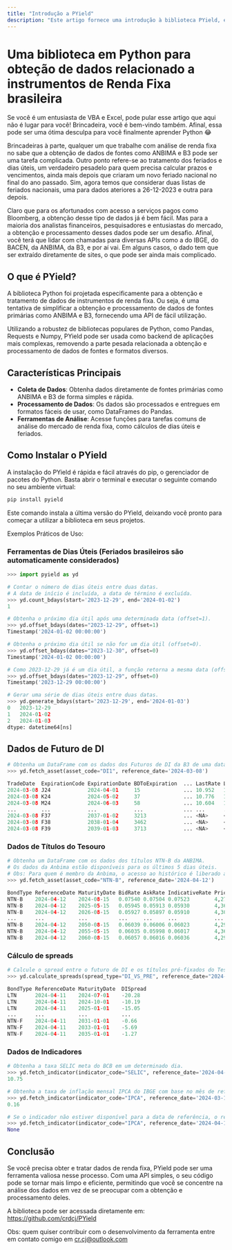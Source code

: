 ```yaml
---
title: "Introdução a PYield"
description: "Este artigo fornece uma introdução à biblioteca PYield, explicando seus conceitos básicos e como utilizá-la."
---
```


<meta property="og:title" content="Introdução a PYield">
<meta property="og:description" content="Este artigo fornece uma introdução à biblioteca PYield, explicando seus conceitos básicos e como utilizá-la.">
<meta property="og:image" content="https://crdcj.github.io/PYield/images/thumbnail.jpg">
<meta property="og:url" content="https://crdcj.github.io/PYield/articles/pyield_intro.html">
<meta property="og:type" content="article">

# Uma biblioteca em Python para obteção de dados relacionado a instrumentos de Renda Fixa brasileira

Se você é um entusiasta de VBA e Excel, pode pular esse artigo que aqui não é lugar para você! Brincadeira, você é bem-vindo também. Afinal, essa pode ser uma ótima desculpa para você finalmente aprender Python 😂

Brincadeiras à parte, qualquer um que trabalhe com análise de renda fixa no sabe que a obtenção de dados de fontes como ANBIMA e B3 pode ser uma tarefa complicada. Outro ponto refere-se ao tratamento dos feriados e dias úteis, um verdadeiro pesadelo para quem precisa calcular prazos e vencimentos, ainda mais depois que criaram um novo feriado nacional no final do ano passado. Sim, agora temos que considerar duas listas de feriados nacionais, uma para dados ateriores a 26-12-2023 e outra para depois.

Claro que para os afortunados com acesso a serviços pagos como Bloomberg, a obtenção desse tipo de dados já é bem fácil. Mas para a maioria dos analistas financeiros, pesquisadores e entusiastas do mercado, a obtenção e processamento desses dados pode ser um desafio. Afinal, você terá que lidar com chamadas para diversas APIs como a do IBGE, do BACEN, da ANBIMA, da B3, e por aí vai. Em alguns casos, o dado tem que ser extraído diretamente de sites, o que pode ser ainda mais complicado.

## O que é PYield?

A biblioteca Python foi projetada especificamente para a obtenção e tratamento de dados de instrumentos de renda fixa. Ou seja, é uma tentativa de  simplificar a obtenção e processamento de dados de fontes primárias como ANBIMA e B3, fornecendo uma API de fácil utilização.

Utilizando a robustez de bibliotecas populares de Python, como Pandas, Requests e Numpy, PYield pode ser usada como backend de aplicações mais complexas, removendo a parte pesada relacionada a obtenção e processamento de dados de fontes e formatos diversos.

## Características Principais

- **Coleta de Dados**: Obtenha dados diretamente de fontes primárias como ANBIMA e B3 de forma simples e rápida.
- **Processamento de Dados**: Os dados são processados e entregues em formatos fáceis de usar, como DataFrames do Pandas.
- **Ferramentas de Análise**: Acesse funções para tarefas comuns de análise do mercado de renda fixa, como cálculos de dias úteis e feriados.

## Como Instalar o PYield

A instalação do PYield é rápida e fácil através do pip, o gerenciador de pacotes do Python. Basta abrir o terminal e executar o seguinte comando no seu ambiente virtual:

```sh
pip install pyield
```
Este comando instala a última versão do PYield, deixando você pronto para começar a utilizar a biblioteca em seus projetos.

Exemplos Práticos de Uso:

### Ferramentas de Dias Úteis (Feriados brasileiros são automaticamente considerados)
```python
>>> import pyield as yd

# Contar o número de dias úteis entre duas datas.
# A data de início é incluída, a data de término é excluída.
>>> yd.count_bdays(start='2023-12-29', end='2024-01-02')
1

# Obtenha o próximo dia útil após uma determinada data (offset=1).
>>> yd.offset_bdays(dates="2023-12-29", offset=1)
Timestamp('2024-01-02 00:00:00')

# Obtenha o próximo dia útil se não for um dia útil (offset=0).
>>> yd.offset_bdays(dates="2023-12-30", offset=0)
Timestamp('2024-01-02 00:00:00')

# Como 2023-12-29 já é um dia útil, a função retorna a mesma data (offset=0).
>>> yd.offset_bdays(dates="2023-12-29", offset=0)
Timestamp('2023-12-29 00:00:00')

# Gerar uma série de dias úteis entre duas datas.
>>> yd.generate_bdays(start='2023-12-29', end='2024-01-03')
0   2023-12-29
1   2024-01-02
2   2024-01-03
dtype: datetime64[ns]
```

## Dados de Futuro de DI
```python
# Obtenha um DataFrame com os dados dos Futuros de DI da B3 de uma data específica.
>>> yd.fetch_asset(asset_code="DI1", reference_date='2024-03-08')

TradeDate  ExpirationCode ExpirationDate BDToExpiration  ... LastRate LastAskRate LastBidRate SettlementRate
2024-03-08 J24            2024-04-01     15              ... 10.952   10.952      10.956      10.956
2024-03-08 K24            2024-05-02     37              ... 10.776   10.774      10.780      10.777
2024-03-08 M24            2024-06-03     58              ... 10.604   10.602      10.604      10.608
...        ...            ...            ...             ... ...      ...         ...         ...
2024-03-08 F37            2037-01-02     3213            ... <NA>     <NA>        <NA>        10.859
2024-03-08 F38            2038-01-04     3462            ... <NA>     <NA>        <NA>        10.859
2024-03-08 F39            2039-01-03     3713            ... <NA>     <NA>        <NA>        10.85
```

### Dados de Títulos do Tesouro
```python
# Obtenha um DataFrame com os dados dos títulos NTN-B da ANBIMA.
# Os dados da Anbima estão disponíveis para os últimos 5 dias úteis.
# Obs: Para quem é membro da Anbima, o acesso ao histórico é liberado automaticamente pela biblioteca.
>>> yd.fetch_asset(asset_code="NTN-B", reference_date='2024-04-12')

BondType ReferenceDate MaturityDate BidRate AskRate IndicativeRate Price
NTN-B    2024-04-12    2024-08-15   0.07540 0.07504 0.07523        4,271.43565
NTN-B    2024-04-12    2025-05-15   0.05945 0.05913 0.05930        4,361.34391
NTN-B    2024-04-12    2026-08-15   0.05927 0.05897 0.05910        4,301.40082
...      ...           ...          ...     ...     ...            ...
NTN-B    2024-04-12    2050-08-15   0.06039 0.06006 0.06023        4,299.28233
NTN-B    2024-04-12    2055-05-15   0.06035 0.05998 0.06017        4,367.13360
NTN-B    2024-04-12    2060-08-15   0.06057 0.06016 0.06036        4,292.26323
```

### Cálculo de spreads
```python
# Calcule o spread entre o futuro de DI e os títulos pré-fixados do Tesouro.
>>> yd.calculate_spreads(spread_type="DI_VS_PRE", reference_date="2024-4-11")

BondType ReferenceDate MaturityDate  DISpread
LTN      2024-04-11    2024-07-01    -20.28
LTN      2024-04-11    2024-10-01    -10.19
LTN      2024-04-11    2025-01-01    -15.05
...      ...           ...           ...
NTN-F    2024-04-11    2031-01-01    -0.66
NTN-F    2024-04-11    2033-01-01    -5.69
NTN-F    2024-04-11    2035-01-01    -1.27
```

### Dados de Indicadores
```python
# Obtenha a taxa SELIC meta do BCB em um determinado dia.
>>> yd.fetch_indicator(indicator_code="SELIC", reference_date='2024-04-12')
10.75

# Obtenha a taxa de inflação mensal IPCA do IBGE com base no mês de referência da data.
>>> yd.fetch_indicator(indicator_code="IPCA", reference_date='2024-03-18')
0.16

# Se o indicador não estiver disponível para a data de referência, o retorno será nulo (None).
>>> yd.fetch_indicator(indicator_code="IPCA", reference_date='2024-04-10')
None
```

## Conclusão

Se você precisa obter e tratar dados de renda fixa, PYield pode ser uma ferramenta valiosa nesse processo. Com uma API simples, o seu código pode se tornar mais limpo e eficiente, permitindo que você se concentre na análise dos dados em vez de se preocupar com a obtenção e processamento deles.

A biblioteca pode ser acessada diretamente em: https://github.com/crdcj/PYield

Obs: quem quiser contribuir com o desenvolvimento da ferramenta entre em contato comigo em cr.cj@outlook.com